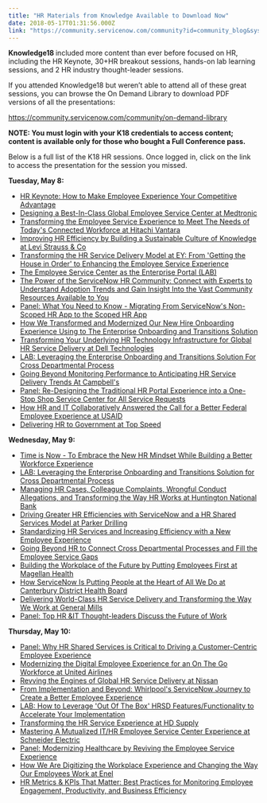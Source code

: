 ```yaml
---
title: "HR Materials from Knowledge Available to Download Now"
date: 2018-05-17T01:31:56.000Z
link: "https://community.servicenow.com/community?id=community_blog&sys_id=34d173aedbce57042328f3231f961973"
---
```

<p><strong>Knowledge18 </strong>included more content than ever before focused on HR, including the HR Keynote, 30&#43;HR breakout sessions, hands-on lab learning sessions, and 2 HR industry thought-leader sessions.</p>
<p>If you attended Knowledge18 but weren’t able to attend all of these great sessions, you can browse the On Demand Library to download PDF versions of all the presentations:</p>
<p><a href="community/on-demand-library" rel="nofollow">https://community.servicenow.com/community/on-demand-library</a></p>
<p><strong>NOTE: You must login with your K18 credentials to access content; content is available only for those who bought a Full Conference pass.</strong></p>
<p>Below is a full list of the K18 HR sessions. Once logged in, click on the link to access the presentation for the session you missed.</p>
<p><strong>Tuesday, May 8:</strong></p>
<ul><li><a href="community?id&#61;community_article&amp;sys_id&#61;1cb90c22dbf557002328f3231f961960?id&#61;community_article&amp;sys_id&#61;1cb90c22dbf557002328f3231f961960" rel="nofollow">HR Keynote: How to Make Employee Experience Your Competitive Advantage</a></li><li><a href="community?id&#61;community_article&amp;sys_id&#61;1aa90822dbf557002328f3231f961971" rel="nofollow">Designing a Best-In-Class Global Employee Service Center at Medtronic</a></li><li><a href="community?id&#61;community_article&amp;sys_id&#61;06c98462dbf557002328f3231f9619c6" rel="nofollow">Transforming the Employee Service Experience to Meet The Needs of Today&#39;s Connected Workforce at Hitachi Vantara</a></li><li><a href="community?id&#61;community_article&amp;sys_id&#61;e0b90c22dbf557002328f3231f9619d6" rel="nofollow">Improving HR Efficiency by Building a Sustainable Culture of Knowledge at Levi Strauss &amp; Co</a></li><li><a href="community?id&#61;community_article&amp;sys_id&#61;02c98462dbf557002328f3231f9619c9" rel="nofollow">Transforming the HR Service Delivery Model at EY: From &#39;Getting the House in Order&#39; to Enhancing the Employee Service Experience</a></li><li><a href="community?id&#61;community_article&amp;sys_id&#61;e5c98462dbf557002328f3231f961912" rel="nofollow">The Employee Service Center as the Enterprise Portal (LAB)</a></li><li><a href="community?id&#61;community_article&amp;sys_id&#61;a5c98462dbf557002328f3231f961922" rel="nofollow">The Power of the ServiceNow HR Community: Connect with Experts to Understand Adoption Trends and Gain Insight Into the Vast Community Resources Available to You</a></li><li><a href="community?id&#61;community_article&amp;sys_id&#61;53b98062dbf557002328f3231f9619f0" rel="nofollow">Panel: What You Need to Know - Migrating From ServiceNow&#39;s Non-Scoped HR App to the Scoped HR App</a></li><li><a href="community?id&#61;community_article&amp;sys_id&#61;9cb90c22dbf557002328f3231f961957" rel="nofollow">How We Transformed and Modernized Our New Hire Onboarding Experience Using to The Enterprise Onboarding and Transitions Solution</a></li><li><a href="community?id&#61;community_article&amp;sys_id&#61;8ac9c462dbf557002328f3231f961903" rel="nofollow">Transforming Your Underlying HR Technology Infrastructure for Global HR Service Delivery at Dell Technologies</a></li><li><a href="community?id&#61;community_article&amp;sys_id&#61;71b90062dbf557002328f3231f9619c6" rel="nofollow">LAB: Leveraging the Enterprise Onboarding and Transitions Solution For Cross Departmental Process</a></li><li><a href="community?id&#61;community_article&amp;sys_id&#61;2ba9c822dbf557002328f3231f96192d" rel="nofollow">Going Beyond Monitoring Performance to Anticipating HR Service Delivery Trends At Campbell&#39;s</a></li><li><a href="community?id&#61;community_article&amp;sys_id&#61;d3b98062dbf557002328f3231f9619c3" rel="nofollow">Panel: Re-Designing the Traditional HR Portal Experience into a One-Stop Shop Service Center for All Service Requests</a></li><li><a href="community?id&#61;community_article&amp;sys_id&#61;08b9c822dbf557002328f3231f96199a" rel="nofollow">How HR and IT Collaboratively Answered the Call for a Better Federal Employee Experience at USAID</a></li><li><a href="community?id&#61;community_article&amp;sys_id&#61;0ea90822dbf557002328f3231f96193f" rel="nofollow">Delivering HR to Government at Top Speed</a></li></ul>
<p><strong>Wednesday, May 9:</strong></p>
<ul><li><a href="community?id&#61;community_article&amp;sys_id&#61;b1c98462dbf557002328f3231f961962" rel="nofollow">Time is Now - To Embrace the New HR Mindset While Building a Better Workforce Experience</a></li><li><a href="community?id&#61;community_article&amp;sys_id&#61;71b90062dbf557002328f3231f9619c6" rel="nofollow">LAB: Leveraging the Enterprise Onboarding and Transitions Solution for Cross Departmental Process</a></li><li><a href="community?id&#61;community_article&amp;sys_id&#61;ceb94062dbf557002328f3231f961910" rel="nofollow">Managing HR Cases, Colleague Complaints, Wrongful Conduct Allegations, and Transforming the Way HR Works at Huntington National Bank</a></li><li><a href="community?id&#61;community_article&amp;sys_id&#61;bea98822dbf557002328f3231f961969" rel="nofollow">Driving Greater HR Efficiencies with ServiceNow and a HR Shared Services Model at Parker Drilling</a></li><li><a href="community?id&#61;community_article&amp;sys_id&#61;4dc94462dbf557002328f3231f96191a" rel="nofollow">Standardizing HR Services and Increasing Efficiency with a New Employee Experience</a></li><li><a href="community?id&#61;community_article&amp;sys_id&#61;83b98062dbf557002328f3231f961986" rel="nofollow">Going Beyond HR to Connect Cross Departmental Processes and Fill the Employee Service Gaps</a></li><li><a href="community?id&#61;community_article&amp;sys_id&#61;1da98422dbf557002328f3231f9619b0" rel="nofollow">Building the Workplace of the Future by Putting Employees First at Magellan Health</a></li><li><a href="community?id&#61;community_article&amp;sys_id&#61;00b9c822dbf557002328f3231f9619af" rel="nofollow">How ServiceNow Is Putting People at the Heart of All We Do at Canterbury District Health Board</a></li><li><a href="community?id&#61;community_article&amp;sys_id&#61;16a90822dbf557002328f3231f961957" rel="nofollow">Delivering World-Class HR Service Delivery and Transforming the Way We Work at General Mills</a></li><li><a href="community?id&#61;community_article&amp;sys_id&#61;57b98062dbf557002328f3231f9619ed" rel="nofollow">Panel: Top HR &amp;IT Thought-leaders Discuss the Future of Work</a></li></ul>
<p><strong>Thursday, May 10:</strong></p>
<ul><li><a href="community?id&#61;community_article&amp;sys_id&#61;5fb98062dbf557002328f3231f9619f2" rel="nofollow">Panel: Why HR Shared Services is Critical to Driving a Customer-Centric Employee Experience</a></li><li><a href="community?id&#61;community_article&amp;sys_id&#61;22b94062dbf557002328f3231f961964" rel="nofollow">Modernizing the Digital Employee Experience for an On The Go Workforce at United Airlines</a></li><li><a href="community?id&#61;community_article&amp;sys_id&#61;04c9c062dbf557002328f3231f9619fa" rel="nofollow">Revving the Engines of Global HR Service Delivery at Nissan</a></li><li><a href="community?id&#61;community_article&amp;sys_id&#61;93a98822dbf557002328f3231f9619ec" rel="nofollow">From Implementation and Beyond: Whirlpool&#39;s ServiceNow Journey to Create a Better Employee Experience</a></li><li><a href="community?id&#61;community_article&amp;sys_id&#61;18b90c22dbf557002328f3231f961908" rel="nofollow">LAB: How to Leverage &#39;Out Of The Box&#39; HRSD Features/Functionality to Accelerate Your Implementation</a></li><li><a href="community?id&#61;community_article&amp;sys_id&#61;0ec98462dbf557002328f3231f9619cb" rel="nofollow">Transforming the HR Service Experience at HD Supply</a></li><li><a href="community?id&#61;community_article&amp;sys_id&#61;dab94062dbf557002328f3231f961932" rel="nofollow">Mastering A Mutualized IT/HR Employee Service Center Experience at Schneider Electric</a></li><li><a href="community?id&#61;community_article&amp;sys_id&#61;cfb98062dbf557002328f3231f9619b8" rel="nofollow">Panel: Modernizing Healthcare by Reviving the Employee Service Experience</a></li><li><a href="community?id&#61;community_article&amp;sys_id&#61;90b90c22dbf557002328f3231f961955" rel="nofollow">How We Are Digitizing the Workplace Experience and Changing the Way Our Employees Work at Enel</a></li><li><a href="community?id&#61;community_article&amp;sys_id&#61;28b90c22dbf557002328f3231f961963" rel="nofollow">HR Metrics &amp; KPIs That Matter: Best Practices for Monitoring Employee Engagement, Productivity, and Business Efficiency</a></li></ul>